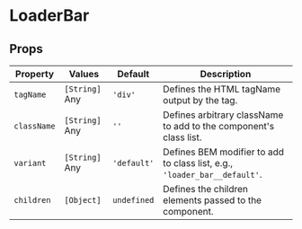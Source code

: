 # LoaderBar

## Props

Property | Values | Default | Description
--- | --- | --- | ---
`tagName` | `[String]` Any | `'div'` | Defines the HTML tagName output by the tag.
`className` | `[String]` Any | `''` | Defines arbitrary className to add to the component's class list.
`variant` | `[String]` Any | `'default'` | Defines BEM modifier to add to class list, e.g., `'loader_bar__default'`.
`children` | `[Object]` | `undefined` | Defines the children elements passed to the component.
